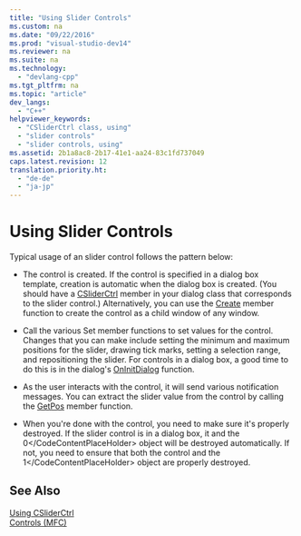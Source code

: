 ```yaml
---
title: "Using Slider Controls"
ms.custom: na
ms.date: "09/22/2016"
ms.prod: "visual-studio-dev14"
ms.reviewer: na
ms.suite: na
ms.technology: 
  - "devlang-cpp"
ms.tgt_pltfrm: na
ms.topic: "article"
dev_langs: 
  - "C++"
helpviewer_keywords: 
  - "CSliderCtrl class, using"
  - "slider controls"
  - "slider controls, using"
ms.assetid: 2b1a8ac8-2b17-41e1-aa24-83c1fd737049
caps.latest.revision: 12
translation.priority.ht: 
  - "de-de"
  - "ja-jp"
---
```

# Using Slider Controls
Typical usage of an slider control follows the pattern below:  
  
-   The control is created. If the control is specified in a dialog box template, creation is automatic when the dialog box is created. (You should have a [CSliderCtrl](../vs140/csliderctrl-class.md) member in your dialog class that corresponds to the slider control.) Alternatively, you can use the [Create](../vs140/csliderctrl--create.md) member function to create the control as a child window of any window.  
  
-   Call the various Set member functions to set values for the control. Changes that you can make include setting the minimum and maximum positions for the slider, drawing tick marks, setting a selection range, and repositioning the slider. For controls in a dialog box, a good time to do this is in the dialog's [OnInitDialog](../vs140/cdialog--oninitdialog.md) function.  
  
-   As the user interacts with the control, it will send various notification messages. You can extract the slider value from the control by calling the [GetPos](../vs140/csliderctrl--getpos.md) member function.  
  
-   When you're done with the control, you need to make sure it's properly destroyed. If the slider control is in a dialog box, it and the <CodeContentPlaceHolder>0\</CodeContentPlaceHolder> object will be destroyed automatically. If not, you need to ensure that both the control and the <CodeContentPlaceHolder>1\</CodeContentPlaceHolder> object are properly destroyed.  
  
## See Also  
 [Using CSliderCtrl](../vs140/using-csliderctrl.md)   
 [Controls (MFC)](../vs140/controls--mfc-.md)